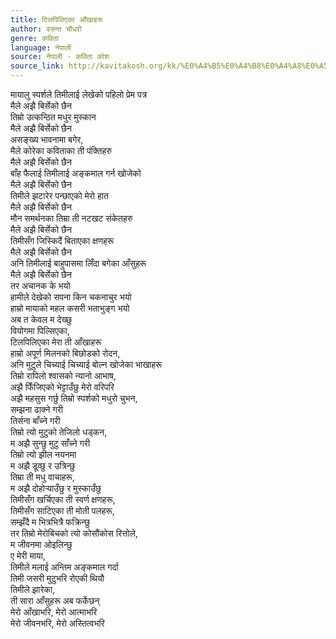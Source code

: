 ```yaml
---
title: टिलपिलिएका आँखाहरू
author: वसन्त चौधरी
genre: कविता
language: नेपाली
source: नेपाली - कविता कोश
source_link: http://kavitakosh.org/kk/%E0%A4%B5%E0%A4%B8%E0%A4%A8%E0%A5%8D%E0%A4%A4_%E0%A4%9A%E0%A5%8C%E0%A4%A7%E0%A4%B0%E0%A5%80
---
```


मायालु स्पर्शले तिमीलाई लेखेको पहिलो प्रेम पत्र  
मैले अझै बिर्सेको छैन  
तिम्रो उत्कन्ठित मधुर मुस्कान  
मैले अझै बिर्सेको छैन  
असङ्ख्य भावनामा बगेर,  
मैले कोरेका कविताका ती पंक्तिहरु  
मैले अझै बिर्सेको छैन  
बाँह फैलाई तिमीलाई अङ्कमाल गर्न खोजेको  
मैले अझै बिर्सेको छैन  
तिमीले झटारेर पन्छाएको मेरो हात  
मैले अझै बिर्सेको छैन  
मौन समर्थनका तिम्रा ती नटखट संकेतहरु  
मैले अझै बिर्सेको छैन  
तिमीसँग जिस्किदैं बिताएका क्षणहरू  
मैले अझै बिर्सेको छैन  
अनि तिमीलाई बाहुपासमा लिँदा बगेका आँसुहरू  
मैले अझै बिर्सेको छैन  
तर अचानक के भयो  
हामीले देखेको सपना किन चकनाचुर भयो  
हाम्रो मायाको महल कसरी भताभुङ्ग भयो  
अब त केवल म देख्छु  
वियोगमा पिल्सिएका,  
टिलपिलिएका मेरा ती आँखाहरू  
हाम्रो अपूर्ण मिलनको बिछोडको रोदन,  
अनि मुटुले चिच्याई चिच्याई बोल्न खोजेका भाखाहरू  
तिम्रो रापिलो श्वासको न्यानो आभाष,  
अझै फिँजिएको भेट्टाउँछु मेरो वरिपरि  
अझै महसुस गर्छु तिम्रो स्पर्शको मधुरो चुभन,  
सम्झना ढाक्ने गरी  
तिर्सना बाँच्ने गरी  
तिम्रो त्यो मुटुको तेजिलो धड्कन,  
म अझै सुन्छु मुटु साँच्ने गरी  
तिम्रो त्यो झील नयनमा  
म अझै डूव्छु र उत्रिन्छु  
तिम्रा ती मधु वाचाहरू,  
म अझै दोहोऱ्याउँछु र मुस्काउँछु  
तिमीसँग खर्चिएका ती स्वर्ण क्षणहरू,  
तिमीसँग साटिएका ती मोती पलहरू,  
सम्झँदै म भित्रभित्रै फक्रिन्छु  
तर तिम्रो मेरोबिचको त्यो कोसौंकोस रित्तोले,  
म जीवनमा ओइलिन्छु  
ए मेरी माया,  
तिमीले मलाई अन्तिम अङ्कमाल गर्दा  
तिमी जसरी मुटुभरि रोएकी थियौ  
तिमीले झारेका,  
ती सारा आँसुहरू अब फर्केछन्  
मेरो आँखाभरि, मेरो आत्माभरि  
मेरो जीवनभरि, मेरो अस्तित्वभरि
